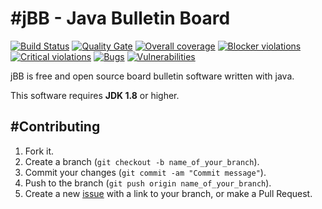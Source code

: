 #jBB - Java Bulletin Board
=================================
[![Build Status](http://vps289371.ovh.net:8000/buildStatus/icon?job=jBB-build-feature_commons-configuration2_0.9.0_20170605)](http://vps289371.ovh.net:8000/job/jBB-build-feature_commons-configuration2_0.9.0_20170605/) 
[![Quality Gate](http://vps289371.ovh.net:9000/api/badges/gate?key=org.jbb:jbb-parent:0.9.0-commons-configuration2-SNAPSHOT)](http://vps289371.ovh.net:9000/dashboard?id=org.jbb%3Ajbb-parent%3A0.9.0-commons-configuration2-SNAPSHOT)
[![Overall coverage](http://vps289371.ovh.net:9000/api/badges/measure?key=org.jbb:jbb-parent:0.9.0-commons-configuration2-SNAPSHOT&metric=coverage&blinking=true)](http://vps289371.ovh.net:9000/dashboard?id=org.jbb%3Ajbb-parent%3A0.9.0-commons-configuration2-SNAPSHOT) 
[![Blocker violations](http://vps289371.ovh.net:9000/api/badges/measure?key=org.jbb:jbb-parent:0.9.0-commons-configuration2-SNAPSHOT&metric=blocker_violations&blinking=true)](http://vps289371.ovh.net:9000/dashboard?id=org.jbb%3Ajbb-parent%3A0.9.0-commons-configuration2-SNAPSHOT) 
[![Critical violations](http://vps289371.ovh.net:9000/api/badges/measure?key=org.jbb:jbb-parent:0.9.0-commons-configuration2-SNAPSHOT&metric=critical_violations&blinking=true)](http://vps289371.ovh.net:9000/dashboard?id=org.jbb%3Ajbb-parent%3A0.9.0-commons-configuration2-SNAPSHOT) 
[![Bugs](http://vps289371.ovh.net:9000/api/badges/measure?key=org.jbb:jbb-parent:0.9.0-commons-configuration2-SNAPSHOT&metric=bugs&blinking=true)](http://vps289371.ovh.net:9000/dashboard?id=org.jbb%3Ajbb-parent%3A0.9.0-commons-configuration2-SNAPSHOT) 
[![Vulnerabilities](http://vps289371.ovh.net:9000/api/badges/measure?key=org.jbb:jbb-parent:0.9.0-commons-configuration2-SNAPSHOT&metric=vulnerabilities&blinking=true)](http://vps289371.ovh.net:9000/dashboard?id=org.jbb%3Ajbb-parent%3A0.9.0-commons-configuration2-SNAPSHOT)


jBB is free and open source board bulletin software written with java.


This software requires **JDK 1.8** or higher.

#Contributing
------------

1. Fork it.
2. Create a branch (`git checkout -b name_of_your_branch`).
3. Commit your changes (`git commit -am "Commit message"`).
4. Push to the branch (`git push origin name_of_your_branch`).
5. Create a new [issue](https://github.com/jbb-project/jbb/issues/new) with a link to your branch, or make a Pull Request.
